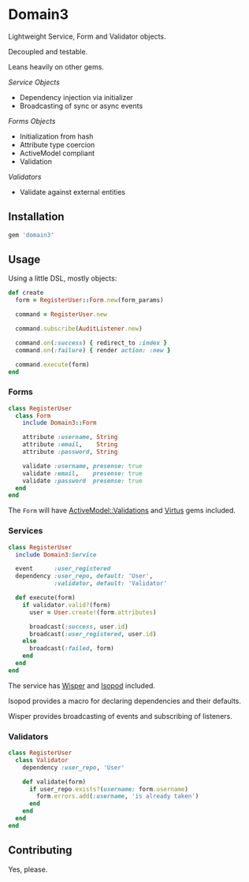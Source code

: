 # Domain3

Lightweight Service, Form and Validator objects.

Decoupled and testable.

Leans heavily on other gems.

*Service Objects*

* Dependency injection via initializer
* Broadcasting of sync or async events

*Forms Objects*

* Initialization from hash
* Attribute type coercion
* ActiveModel compliant
* Validation

*Validators*

* Validate against external entities

## Installation

```ruby
gem 'domain3'
```

## Usage

Using a little DSL, mostly objects:

```ruby
def create
  form = RegisterUser::Form.new(form_params)

  command = RegisterUser.new

  command.subscribe(AuditListener.new)

  command.on(:success) { redirect_to :index }
  command.on(:failure) { render action: :new }

  command.execute(form)
end
```

### Forms

```ruby
class RegisterUser
  class Form
    include Domain3::Form

    attribute :username, String
    attribute :email,    String
    attribute :password, String

    validate :username, presense: true
    validate :email,    presense: true
    validate :password  presense: true
  end
end
```

The `Form` will have [ActiveModel::Validations]() and [Virtus]() gems included.

### Services

```ruby
class RegisterUser
  include Domain3:Service

  event      :user_registered
  dependency :user_repo, default: 'User',
             :validator, default: 'Validator'

  def execute(form)
    if validator.valid?(form)
      user = User.create!(form.attributes)

      broadcast(:success, user.id)
      broadcast(:user_registered, user.id)
    else
      broadcast(:failed, form)
    end
  end
end
```

The service has [Wisper]() and [Isopod]() included.

Isopod provides a macro for declaring dependencies and their defaults.

Wisper provides broadcasting of events and subscribing of listeners.

### Validators

```ruby
class RegisterUser
  class Validator
    dependency :user_repo, 'User'

    def validate(form)
      if user_repo.exists?(username: form.username)
        form.errors.add(:username, 'is already taken')
      end
    end
  end
end
```

## Contributing

Yes, please.
